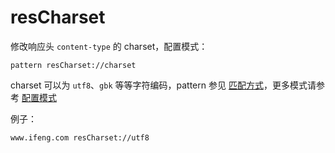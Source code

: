 # resCharset

修改响应头 `content-type` 的 charset，配置模式：

	pattern resCharset://charset

charset 可以为 `utf8`、`gbk` 等等字符编码，pattern 参见 [匹配方式](#pattern)，更多模式请参考 [配置模式](#mode)

例子：

	www.ifeng.com resCharset://utf8
